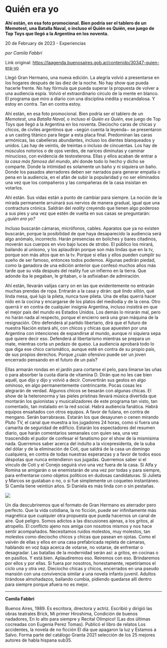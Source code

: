 # Quién era yo

**Ahí están, en esa foto promocional. Bien podría ser el tablero de un Memotest, una Batalla Naval, o incluso el Quién es Quién, ese juego de Top Toys que llegó a la Argentina en los noventa.**

20 de February de 2023 - Experiencias

_por Camila Fabbri_

Link original: https://laagenda.buenosaires.gob.ar/contenido/30347-quien-era-yo



Llegó Gran Hermano, una nueva edición. La alegría volvió a presentarse en los hogares después de las diez de la noche. No hay show que pueda hacerle frente. No hay fórmula que pueda superar la propuesta de volver a una audiencia espía. Volvió el extraordinario círculo de la mente en blanco. El programa que miro a diario con una disciplina inédita y escandalosa. Y estoy en contra. Tan en contra estoy.




Ahí están, en esa foto promocional. Bien podría ser el tablero de un *Memotest*, una *Batalla Naval,* o incluso el *Quién es Quién,* ese juego de Top Toys que llegó a la Argentina en los noventa. Dieciocho caras de chicas y chicos, de civiles argentinos que −según cuenta la leyenda− se presentaron a un casting titánico para llegar a esta placa final. Predominan las caras armónicas, las cabelleras abundantes, incluso los dientes blanqueados y unidos. Las hay de veintis, de treintas o incluso de cincuentas. Los hay de músculos notorios o de ojos verdes, de narices diminutas y caminar minucioso, con evidencia de testosterona. Ellas y ellos acaban de entrar a *la casa más famosa del mundo*, ahí donde todo lo hecho y dicho se comparte. Donde la intimidad es solamente un baño y ni siquiera un baño. Donde los pasados aterradores deben ser narrados para generar empatía o pena en la audiencia, en el afán de subir la popularidad y no ser eliminados una vez que los compañeros y las compañeras de la casa insistan en votarlos.




Ahí están. Sus vidas están a punto de cambiar para siempre. La noción de la mirada permanente arruinará sus nervios de manera gradual, igual que una contractura crónica. Saldrán del *reality* creyendo que tienen algo poderoso a sus pies y una vez que estén de vuelta en sus casas se preguntarán: *¿quién era yo?*




Incluso buscarán cámaras, micrófonos, cables. Aparatos que ya no existen buscarán, porque la posibilidad de que haya desaparecido la audiencia será algo anómalo, incorrecto. Harán presencias en boliches y bares citadinos, moverán sus cuerpos en vivo bajo luces de strobo. El público los mirará, bailando al unísono, y los aplaudirán porque son más lindas que en la tv, porque son más altos que en la tv. Porque si ellas y ellos pueden cumplir su sueño de ser famoso, entonces todos podemos. Algunas pedirán piedad, como la ganadora de una edición anterior que confesó muchos años más tarde que su vida después del reality fue un infierno en la tierra. Que adonde iba le pegaban, le gritaban, o la asfixiaban de admiración.




Ahí están, llevarán valijas carry on en las que evidentemente no entrarán muchas prendas de ropa. Entrarán a la casa y dirán: qué lindo sillón, qué linda mesa, qué lujo la pileta, nunca tuve pileta. Una de ellas querrá hacer nido en la cocina y encargarse de los platos del mediodía y de la cena. Otro querrá ir en contra de cualquier insignia Argentina, incluso insistirá en que el mejor país del mundo es Estados Unidos. Los demás lo mirarán mal, pero no harán nada al respecto, porque el encierro será una gran máquina de la resignación. Otro defenderá al partido libertario, dirá que el futuro de nuestra Nación estará ahí, con chicos y chicas que apuesten por una Argentina con intenciones de expandirse al mundo, aunque ni siquiera sepa qué quiere decir eso. Defenderá al libertarismo mientras se prepara un mate, mientras corta un pedazo de queso. La audiencia aprobará todo lo que diga ese chico carismático, aunque esté en contra de su propio país, de sus propios derechos. Porque ¿cuán ofensivo puede ser un joven encerrado pensando en el futuro de un país?




Ellas armarán rondas en el jardín para cortarse el pelo, para limarse las uñas o para absorber la cuota diaria de vitamina D. Dirán que no les cae bien aquél, que dijo y dijo y volvió a decir. Convertirán sus gestos en algo ominoso, en algo permanentemente contrincante. Pocas cosas les alegrarán de verdad. Algunos chicos se besarán con algunas chicas. El show de la heteronorma y las pieles prístinas llevará música divertida que montarán los guionistas y musicalizadores de este programa tan visto, tan comentado, tan instalado en la red social. Habrá audiencia fanática. Habrá equipos ensañados con otros equipos. A favor de fulana, en contra de mengano. Serán barrabravas. Estarán los que desayunen o cenen mirando Pluto TV, el canal que muestra a los jugadores 24 horas, como si fuera una camarita de seguridad de edificio. Estarán los espectadores del resumen diario, que harán comentarios semanales con quien sea, una vez trascendido el pudor de confesar el fanatismo por el show de la mismísima nada. Querremos saber acerca del indulto a la vicepresidenta, de la suba del dólar y de la eliminación de Coti, que saldrá de la casa un domingo cualquiera, en contra de todas nuestras esperanzas y a favor de todos esos déspotas que nunca entendieron sus jugadas. Querremos saber si el vínculo de Coti y el Conejo seguirá vivo una vez fuera de la casa. Si Alfa y Romina se amigarán o se enemistarán de una vez por todas y para siempre, para enfrentarse como objetos políticos en dudosas candidaturas. Si Julieta y Marcos se gustaban o no, o si fue simplemente un coqueteo instantáneo. Si Camila tiene veintiún años. Si Daniela es más linda con o sin pestañas.




![](https://cdn.feater.me/files/images/917431/f54a6ed1-f43d-46b4-876d-b4ede812f2d1.jpg)




Un día descubriremos que el formato de Gran Hermano es aterrador pero perfecto. Que la vida cotidiana, la no ficción, puede ser infinitamente más magnética que cualquier otra propuesta que pueda hacernos un canal de aire. Qué peligro. Somos adictos a las discusiones ajenas, a los gritos, al atropello. El conflicto ajeno nos amiga con nosotros mismos y nos hace sentir acompañados. Necesitamos ruidos molestos, muy molestos, tan molestos como dieciocho chicos y chicas que pasean en ojotas. Como el vaivén de ellas y ellos en una casa prefabricada repleta de cámaras, hablando en voz baja acerca de votarse, no votarse, de enfrentar o desagradar. Las batallas de la modernidad serán así: a gritos, en cocinas o en pasillos. Y está bien. Aplaudiremos eso. Reiremos con eso. Brindaremos por ellos y por ellas. Si fuera por nosotros, honestamente, repetiríamos el ciclo una y otra vez. Dieciocho chicas y chicos, encerrados en una pseudo mansión con una convivencia similar a una novela infanto juvenil. Adultos tirándose almohadazos, bailando cumbia, pidiendo quedarse allí dentro para siempre porque afuera no es mejor.




---




**Camila Fabbri**




Buenos Aires, 1989. Es escritora, directora y actriz. Escribió y dirigió las obras teatrales Brick, Mi primer Hiroshima, Condición de buenos nadadores, En lo alto para siempre y Recital Olímpico! (Las dos últimas cocreadas con Eugenia Perez Tomas). Publicó el libro de relatos Los accidentes, la novela de no ficción El día que apagaron la luz y Estamos a Salvo. Forma parte del catálogo Granta 2021 selección de los 25 mejores autores de habla hispana sub35.



